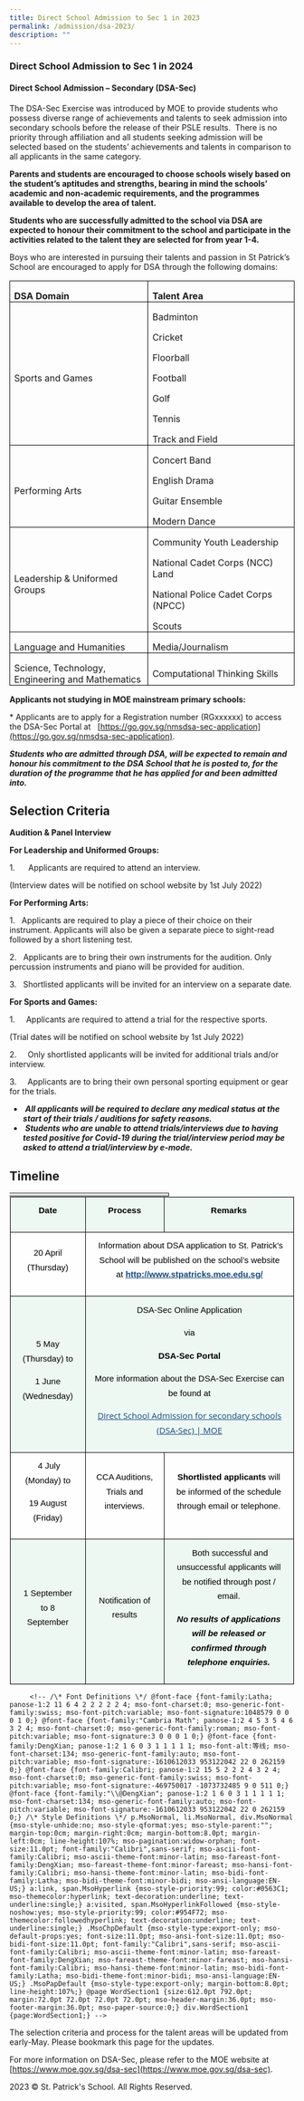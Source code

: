 ```yaml
---
title: Direct School Admission to Sec 1 in 2023
permalink: /admission/dsa-2023/
description: ""
---
```

### **Direct School Admission to Sec 1 in 2024**

#### **Direct School Admission – Secondary (DSA-Sec)**


The DSA-Sec Exercise was introduced by MOE to provide students who possess diverse range of achievements and talents to seek admission into secondary schools before the release of their PSLE results. &nbsp;There is no priority through affiliation and all students seeking admission will be selected based on the students’ achievements and talents in comparison to all applicants in the same category.

**Parents and students are encouraged to choose schools wisely based on the student’s aptitudes and strengths, bearing in mind the schools’ academic and non-academic requirements, and the programmes available to develop the area of talent.**

**Students who are successfully admitted to the school via DSA are expected to honour their commitment to the school and participate in the activities related to the talent they are selected for from year 1-4.**

Boys who are interested in pursuing their talents and passion in St Patrick’s School are encouraged to apply for DSA through the following domains:

<table style="border-collapse:collapse;border:none;mso-border-alt:solid windowtext .5pt;
 mso-yfti-tbllook:1184;mso-padding-alt:0cm 5.4pt 0cm 5.4pt" cellpadding="0" cellspacing="0" border="1" class="MsoTableGrid"><tbody><tr style="mso-yfti-irow:0;mso-yfti-firstrow:yes;height:20.9pt"><td style="width:231.8pt;border:solid windowtext 1.0pt;mso-border-alt:
  solid windowtext .5pt;padding:0cm 5.4pt 0cm 5.4pt;height:20.9pt" width="309"><p style="margin-bottom:0cm;line-height:normal" class="MsoNormal"><b><span lang="EN-US">DSA Domain</span></b></p></td><td style="width:231.85pt;border:solid windowtext 1.0pt;border-left:
  none;mso-border-left-alt:solid windowtext .5pt;mso-border-alt:solid windowtext .5pt;
  padding:0cm 5.4pt 0cm 5.4pt;height:20.9pt" width="309"><p style="margin-bottom:0cm;line-height:normal" class="MsoNormal"><b><span lang="EN-US">Talent Area</span></b></p></td></tr><tr style="mso-yfti-irow:1;height:20.9pt"><td style="width:231.8pt;border:solid windowtext 1.0pt;border-top:
  none;mso-border-top-alt:solid windowtext .5pt;mso-border-alt:solid windowtext .5pt;
  padding:0cm 5.4pt 0cm 5.4pt;height:20.9pt" width="309"><p style="margin-bottom:0cm;line-height:normal" class="MsoNormal"><span style="font-size:12.0pt" lang="EN-US">Sports and Games</span><b><span lang="EN-US"></span></b></p></td><td style="width:231.85pt;border-top:none;border-left:none;
  border-bottom:solid windowtext 1.0pt;border-right:solid windowtext 1.0pt;
  mso-border-top-alt:solid windowtext .5pt;mso-border-left-alt:solid windowtext .5pt;
  mso-border-alt:solid windowtext .5pt;padding:0cm 5.4pt 0cm 5.4pt;height:20.9pt" width="309"><p style="margin-bottom:0cm;line-height:normal" class="MsoNormal"><span style="font-size:12.0pt" lang="EN-US">Badminton</span></p><p style="margin-bottom:0cm;line-height:normal" class="MsoNormal"><span style="font-size:12.0pt" lang="EN-US">Cricket</span></p><p style="margin-bottom:0cm;line-height:normal" class="MsoNormal"><span style="font-size:12.0pt" lang="EN-US">Floorball</span></p><p style="margin-bottom:0cm;line-height:normal" class="MsoNormal"><span style="font-size:12.0pt" lang="EN-US">Football</span></p><p style="margin-bottom:0cm;line-height:normal" class="MsoNormal"><span style="font-size:12.0pt" lang="EN-US">Golf</span></p><p style="margin-bottom:0cm;line-height:normal" class="MsoNormal"><span style="font-size:12.0pt" lang="EN-US">Tennis</span></p><p style="margin-bottom:0cm;line-height:normal" class="MsoNormal"><span style="font-size:12.0pt" lang="EN-US">Track and Field</span></p></td></tr><tr style="mso-yfti-irow:2;height:20.9pt"><td style="width:231.8pt;border:solid windowtext 1.0pt;border-top:
  none;mso-border-top-alt:solid windowtext .5pt;mso-border-alt:solid windowtext .5pt;
  padding:0cm 5.4pt 0cm 5.4pt;height:20.9pt" width="309"><p style="margin-bottom:0cm;line-height:normal" class="MsoNormal"><span style="font-size:12.0pt" lang="EN-US">Performing Arts</span><b><span lang="EN-US"></span></b></p></td><td style="width:231.85pt;border-top:none;border-left:none;
  border-bottom:solid windowtext 1.0pt;border-right:solid windowtext 1.0pt;
  mso-border-top-alt:solid windowtext .5pt;mso-border-left-alt:solid windowtext .5pt;
  mso-border-alt:solid windowtext .5pt;padding:0cm 5.4pt 0cm 5.4pt;height:20.9pt" width="309"><p style="margin-bottom:0cm;line-height:normal" class="MsoNormal"><span style="font-size:12.0pt" lang="EN-US">Concert Band</span></p><p style="margin-bottom:0cm;line-height:normal" class="MsoNormal"><span style="font-size:12.0pt" lang="EN-US">English Drama</span></p><p style="margin-bottom:0cm;line-height:normal" class="MsoNormal"><span style="font-size:12.0pt" lang="EN-US">Guitar Ensemble</span></p><p style="margin-bottom:0cm;line-height:normal" class="MsoNormal"><span style="font-size:12.0pt" lang="EN-US">Modern Dance</span></p></td></tr><tr style="mso-yfti-irow:3;height:20.1pt"><td style="width:231.8pt;border:solid windowtext 1.0pt;border-top:
  none;mso-border-top-alt:solid windowtext .5pt;mso-border-alt:solid windowtext .5pt;
  padding:0cm 5.4pt 0cm 5.4pt;height:20.1pt" width="309"><p style="margin-bottom:0cm;line-height:normal" class="MsoNormal"><span style="font-size:12.0pt" lang="EN-US">Leadership &amp; Uniformed Groups</span><b><span lang="EN-US"></span></b></p></td><td style="width:231.85pt;border-top:none;border-left:none;
  border-bottom:solid windowtext 1.0pt;border-right:solid windowtext 1.0pt;
  mso-border-top-alt:solid windowtext .5pt;mso-border-left-alt:solid windowtext .5pt;
  mso-border-alt:solid windowtext .5pt;padding:0cm 5.4pt 0cm 5.4pt;height:20.1pt" width="309"><p style="margin-bottom:0cm;line-height:normal" class="MsoNormal"><span style="font-size:12.0pt" lang="EN-US">Community Youth Leadership</span></p><p style="margin-bottom:0cm;line-height:normal" class="MsoNormal"><span style="font-size:12.0pt" lang="EN-US">National Cadet Corps (NCC) Land</span></p><p style="margin-bottom:0cm;line-height:normal" class="MsoNormal"><span style="font-size:12.0pt" lang="EN-US">National Police Cadet Corps (NPCC)</span></p><p style="margin-bottom:0cm;line-height:normal" class="MsoNormal"><span style="font-size:12.0pt" lang="EN-US">Scouts</span></p></td></tr><tr style="mso-yfti-irow:4;height:12.55pt"><td style="width:231.8pt;border:solid windowtext 1.0pt;border-top:
  none;mso-border-top-alt:solid windowtext .5pt;mso-border-alt:solid windowtext .5pt;
  padding:0cm 5.4pt 0cm 5.4pt;height:12.55pt" width="309"><p style="margin-bottom:0cm;line-height:normal" class="MsoNormal"><span style="font-size:12.0pt" lang="EN-US">Language and Humanities</span><b><span lang="EN-US"></span></b></p></td><td style="width:231.85pt;border-top:none;border-left:none;
  border-bottom:solid windowtext 1.0pt;border-right:solid windowtext 1.0pt;
  mso-border-top-alt:solid windowtext .5pt;mso-border-left-alt:solid windowtext .5pt;
  mso-border-alt:solid windowtext .5pt;padding:0cm 5.4pt 0cm 5.4pt;height:12.55pt" width="309"><p style="margin-bottom:0cm;line-height:normal" class="MsoNormal"><span style="font-size:12.0pt" lang="EN-US">Media/Journalism</span></p></td></tr><tr style="mso-yfti-irow:5;mso-yfti-lastrow:yes;height:20.9pt"><td style="width:231.8pt;border:solid windowtext 1.0pt;border-top:
  none;mso-border-top-alt:solid windowtext .5pt;mso-border-alt:solid windowtext .5pt;
  padding:0cm 5.4pt 0cm 5.4pt;height:20.9pt" width="309"><p style="margin-bottom:0cm;line-height:normal" class="MsoNormal"><span style="font-size:12.0pt" lang="EN-US">Science, Technology, Engineering and Mathematics</span><b><span lang="EN-US"></span></b></p></td><td style="width:231.85pt;border-top:none;border-left:none;
  border-bottom:solid windowtext 1.0pt;border-right:solid windowtext 1.0pt;
  mso-border-top-alt:solid windowtext .5pt;mso-border-left-alt:solid windowtext .5pt;
  mso-border-alt:solid windowtext .5pt;padding:0cm 5.4pt 0cm 5.4pt;height:20.9pt" width="309"><p style="margin-bottom:0cm;line-height:normal" class="MsoNormal"><span style="font-size:12.0pt" lang="EN-US">Computational Thinking Skills</span></p></td></tr></tbody></table>








**Applicants not studying in MOE mainstream primary schools:**&nbsp;

\* Applicants are to apply for a Registration number (RGxxxxxx) to access the DSA-Sec Portal at&nbsp; &nbsp;[https://go.gov.sg/nmsdsa-sec-application](https://go.gov.sg/nmsdsa-sec-application).

  

_**Students who are admitted through DSA, will be expected to remain and honour his commitment to the DSA School that he is posted to, for the duration of the programme that he has applied for and been admitted into.**_&nbsp;

Selection Criteria
------------------

**Audition &amp; Panel Interview**  

  

**For Leadership and Uniformed Groups:**

1.&nbsp;&nbsp;&nbsp;&nbsp;&nbsp; Applicants are required to attend an interview.&nbsp;&nbsp;

(Interview dates will be notified on school website by 1st&nbsp;July 2022)

**For Performing Arts:**

1.&nbsp; &nbsp;Applicants are required to play a piece of their choice on their instrument. Applicants will also be given a separate piece to sight-read followed by a short listening test.&nbsp;

2.&nbsp; &nbsp;Applicants are to bring their own instruments for the audition. Only percussion instruments and piano will be provided for audition.

3.&nbsp; &nbsp;Shortlisted applicants will be invited for an interview on a separate date.

**For Sports and Games:**

1.&nbsp; &nbsp; &nbsp;Applicants are required to attend a trial for the respective sports.&nbsp;

(Trial dates will be notified on school website by 1st&nbsp;July 2022)

2.&nbsp; &nbsp; &nbsp;Only shortlisted applicants will be invited for additional trials and/or interview.

3.&nbsp; &nbsp; &nbsp;Applicants are to bring their own personal sporting equipment or gear for the trials.

*   &nbsp;**_All applicants will be required to declare any medical status at the start of their trials / auditions for safety reasons._**
*   &nbsp;**_**Students who are unable to attend trials/interviews due to having tested positive for Covid-19 during the trial/interview period may be asked to attend a trial/interview by e-mode.**_**&nbsp;&nbsp;

Timeline
--------

<table class="MsoNormalTable" border="1" cellspacing="0" cellpadding="0" width="674" style="margin: 0px; outline: 0px; padding: 0px; box-sizing: border-box; border-collapse: collapse; width: 505.7pt; border: none;"><tbody style="margin: 0px; outline: 0px; padding: 0px; box-sizing: border-box;"><tr style="margin: 0px; outline: 0px; padding: 0px; box-sizing: border-box; height: 3.5pt;"><td width="282" valign="top" style="margin: 0px; outline: 0px; padding: 0cm 5.4pt; box-sizing: border-box; width: 211.4pt; border-top: none; border-left: none; border-bottom: 1pt solid windowtext; border-right: 1pt solid windowtext; height: 3.5pt;"><p class="MsoListParagraphCxSpLast" style="margin: 0cm; outline: 0px; padding: 0px; box-sizing: border-box; font-family: Calibri, sans-serif; font-weight: 500; font-size: 11pt; color: rgb(0, 0, 0); line-height: normal;"><b style="margin: 0px; outline: 0px; padding: 0px; box-sizing: border-box;"><i style="margin: 0px; outline: 0px; padding: 0px; box-sizing: border-box;"><span style="margin: 0px; outline: 0px; padding: 0px; box-sizing: border-box; font-size: 12pt; font-family: Arial, sans-serif;"></span></i></b></p></td></tr></tbody></table>

<table class="iveo_table ives_tab_1" width="674" style="margin: 0px; outline: 0px; padding: 0px; box-sizing: border-box; border-collapse: collapse; border: 1px solid rgb(234, 234, 234); max-width: 100%; height: auto !important;"><tbody class="" style="margin: 0px; outline: 0px; padding: 0px; box-sizing: border-box; width: auto !important; height: auto !important;"><tr class="" style="margin: 0px; outline: 0px; padding: 0px; box-sizing: border-box; width: auto !important; height: auto !important;"><td width="197" class="" style="margin: 0px; outline: 0px; padding: 0.65em 0.95em !important; box-sizing: border-box; text-align: center; background: rgb(237, 248, 243) !important; color: rgb(0, 0, 0) !important; width: auto !important; height: auto !important; font-weight: 400 !important; border: 1px solid rgb(0, 0, 0) !important;"><p class="" align="center" style="margin: 0px 0px 1em; outline: 0px; padding: 0px; box-sizing: border-box; font-family: Raleway, sans-serif; font-weight: 500; font-size: 15px; color: rgb(0, 0, 0); line-height: 1.7; width: auto !important;"><b class="" style="margin: 0px; outline: 0px; padding: 0px; box-sizing: border-box; width: auto !important;"><span class="" style="margin: 0px; outline: 0px; padding: 0px; box-sizing: border-box; width: auto !important;">Date</span></b><b class="" style="margin: 0px; outline: 0px; padding: 0px; box-sizing: border-box; width: auto !important;"><span class="" style="margin: 0px; outline: 0px; padding: 0px; box-sizing: border-box; width: auto !important;"></span></b></p></td><td width="195" class="" style="margin: 0px; outline: 0px; padding: 0.65em 0.95em !important; box-sizing: border-box; text-align: center; background: rgb(237, 248, 243) !important; color: rgb(0, 0, 0) !important; width: auto !important; height: auto !important; font-weight: 400 !important; border: 1px solid rgb(0, 0, 0) !important;"><p class="" align="center" style="margin: 0px 0px 1em; outline: 0px; padding: 0px; box-sizing: border-box; font-family: Raleway, sans-serif; font-weight: 500; font-size: 15px; color: rgb(0, 0, 0); line-height: 1.7; width: auto !important;"><b class="" style="margin: 0px; outline: 0px; padding: 0px; box-sizing: border-box; width: auto !important;"><span class="" style="margin: 0px; outline: 0px; padding: 0px; box-sizing: border-box; width: auto !important;">Process</span></b><b class="" style="margin: 0px; outline: 0px; padding: 0px; box-sizing: border-box; width: auto !important;"><span class="" style="margin: 0px; outline: 0px; padding: 0px; box-sizing: border-box; width: auto !important;"></span></b></p></td><td width="282" class="" style="margin: 0px; outline: 0px; padding: 0.65em 0.95em !important; box-sizing: border-box; text-align: center; background: rgb(237, 248, 243) !important; color: rgb(0, 0, 0) !important; width: auto !important; height: auto !important; font-weight: 400 !important; border: 1px solid rgb(0, 0, 0) !important;"><p class="" align="center" style="margin: 0px 0px 1em; outline: 0px; padding: 0px; box-sizing: border-box; font-family: Raleway, sans-serif; font-weight: 500; font-size: 15px; color: rgb(0, 0, 0); line-height: 1.7; width: auto !important;"><b class="" style="margin: 0px; outline: 0px; padding: 0px; box-sizing: border-box; width: auto !important;"><span class="" style="margin: 0px; outline: 0px; padding: 0px; box-sizing: border-box; width: auto !important;">Remarks</span></b><b class="" style="margin: 0px; outline: 0px; padding: 0px; box-sizing: border-box; width: auto !important;"><span class="" style="margin: 0px; outline: 0px; padding: 0px; box-sizing: border-box; width: auto !important;"></span></b></p></td></tr><tr class="" style="margin: 0px; outline: 0px; padding: 0px; box-sizing: border-box; width: auto !important; height: auto !important;"><td width="197" class="" style="margin: 0px; outline: 0px; padding: 0.65em 0.95em !important; box-sizing: border-box; text-align: center; background: rgb(254, 254, 254) !important; color: rgb(0, 0, 0) !important; width: auto !important; height: auto !important; font-weight: 400 !important; border: 1px solid rgb(0, 0, 0) !important;"><p class="" style="margin: 0px 0px 1em; outline: 0px; padding: 0px; box-sizing: border-box; font-family: Raleway, sans-serif; font-weight: 500; font-size: 15px; color: rgb(0, 0, 0); line-height: 1.7; width: auto !important;">20 April (Thursday)</p></td><td width="477" colspan="2" class="" style="margin: 0px; outline: 0px; padding: 0.65em 0.95em !important; box-sizing: border-box; text-align: center; background: rgb(254, 254, 254) !important; color: rgb(0, 0, 0) !important; width: auto !important; height: auto !important; font-weight: 400 !important; border: 1px solid rgb(0, 0, 0) !important;"><p class="" align="center" style="margin: 0px 0px 1em; outline: 0px; padding: 0px; box-sizing: border-box; font-family: Raleway, sans-serif; font-weight: 500; font-size: 15px; color: rgb(0, 0, 0); line-height: 1.7; width: auto !important;"><span class="" style="margin: 0px; outline: 0px; padding: 0px; box-sizing: border-box; width: auto !important;">&nbsp;</span>Information about DSA application to St. Patrick’s School will be published on the school’s website at<span>&nbsp;</span><u class="" style="margin: 0px; outline: 0px; padding: 0px; box-sizing: border-box; width: auto !important;"><a href="http://www.stpatricks.moe.edu.sg/" class="" style="margin: 0px; outline: 0px; padding: 0px; box-sizing: border-box; color: rgb(20, 73, 126); font-weight: 600; text-decoration: underline; width: auto !important;">http://www.stpatricks.moe.edu.sg/</a></u></p></td></tr><tr class="" style="margin: 0px; outline: 0px; padding: 0px; box-sizing: border-box; width: auto !important; height: auto !important;"><td width="197" class="" style="margin: 0px; outline: 0px; padding: 0.65em 0.95em !important; box-sizing: border-box; text-align: center; background: rgb(237, 248, 243) !important; color: rgb(0, 0, 0) !important; width: auto !important; height: auto !important; font-weight: 400 !important; border: 1px solid rgb(0, 0, 0) !important;"><p class="" style="margin: 0px 0px 1em; outline: 0px; padding: 0px; box-sizing: border-box; font-family: Raleway, sans-serif; font-weight: 500; font-size: 15px; color: rgb(0, 0, 0); line-height: 1.7; width: auto !important;"><span class="" style="margin: 0px; outline: 0px; padding: 0px; box-sizing: border-box; width: auto !important;">5 May (Thursday) to</span></p><p class="" style="margin: 1em 0px; outline: 0px; padding: 0px; box-sizing: border-box; font-family: Raleway, sans-serif; font-weight: 500; font-size: 15px; color: rgb(0, 0, 0); line-height: 1.7; width: auto !important;"><span class="" style="margin: 0px; outline: 0px; padding: 0px; box-sizing: border-box; width: auto !important;">1 June (Wednesday)</span></p></td><td width="477" colspan="2" class="" style="margin: 0px; outline: 0px; padding: 0.65em 0.95em !important; box-sizing: border-box; text-align: center; background: rgb(237, 248, 243) !important; color: rgb(0, 0, 0) !important; width: auto !important; height: auto !important; font-weight: 400 !important; border: 1px solid rgb(0, 0, 0) !important;"><p class="" align="center" style="margin: 0px 0px 1em; outline: 0px; padding: 0px; box-sizing: border-box; font-family: Raleway, sans-serif; font-weight: 500; font-size: 15px; color: rgb(0, 0, 0); line-height: 1.7; width: auto !important;"><span class="" style="margin: 0px; outline: 0px; padding: 0px; box-sizing: border-box; width: auto !important;">DSA-Sec Online Application</span></p><p class="" align="center" style="margin: 1em 0px; outline: 0px; padding: 0px; box-sizing: border-box; font-family: Raleway, sans-serif; font-weight: 500; font-size: 15px; color: rgb(0, 0, 0); line-height: 1.7; width: auto !important;"><span class="" style="margin: 0px; outline: 0px; padding: 0px; box-sizing: border-box; width: auto !important;">via</span></p><p class="" align="center" style="margin: 1em 0px; outline: 0px; padding: 0px; box-sizing: border-box; font-family: Raleway, sans-serif; font-weight: 500; font-size: 15px; color: rgb(0, 0, 0); line-height: 1.7; width: auto !important;"><b class="" style="margin: 0px; outline: 0px; padding: 0px; box-sizing: border-box; width: auto !important;"><span class="" style="margin: 0px; outline: 0px; padding: 0px; box-sizing: border-box; width: auto !important;">DSA-Sec Portal</span></b></p><p class="" align="center" style="margin: 1em 0px; outline: 0px; padding: 0px; box-sizing: border-box; font-family: Raleway, sans-serif; font-weight: 500; font-size: 15px; color: rgb(0, 0, 0); line-height: 1.7; width: auto !important;"><span class="" style="margin: 0px; outline: 0px; padding: 0px; box-sizing: border-box; width: auto !important;">More information about the DSA-Sec Exercise can be found at</span></p><p class="" align="center" style="margin: 1em 0px; outline: 0px; padding: 0px; box-sizing: border-box; font-family: Raleway, sans-serif; font-weight: 500; font-size: 15px; color: rgb(0, 0, 0); line-height: 1.7; width: auto !important;"><a href="https://www.moe.gov.sg/secondary/dsa" target="_blank" style="margin: 0px; outline: 0px; padding: 0px; box-sizing: border-box; color: rgb(20, 73, 126); font-weight: 400; text-decoration: underline; width: auto !important; font-family: &quot;Open Sans&quot;, sans-serif;">Direct School Admission for secondary schools (DSA-Sec) | MOE</a></p></td></tr><tr class="" style="margin: 0px; outline: 0px; padding: 0px; box-sizing: border-box; width: auto !important; height: auto !important;"><td width="197" class="" style="margin: 0px; outline: 0px; padding: 0.65em 0.95em !important; box-sizing: border-box; text-align: center; background: rgb(254, 254, 254) !important; color: rgb(0, 0, 0) !important; width: auto !important; height: auto !important; font-weight: 400 !important; border: 1px solid rgb(0, 0, 0) !important;"><p class="" style="margin: 0px 0px 1em; outline: 0px; padding: 0px; box-sizing: border-box; font-family: Raleway, sans-serif; font-weight: 500; font-size: 15px; color: rgb(0, 0, 0); line-height: 1.7; width: auto !important;"><span class="" style="margin: 0px; outline: 0px; padding: 0px; box-sizing: border-box; width: auto !important;">&nbsp;</span>4 July (Monday) to</p><p class="" style="margin: 1em 0px; outline: 0px; padding: 0px; box-sizing: border-box; font-family: Raleway, sans-serif; font-weight: 500; font-size: 15px; color: rgb(0, 0, 0); line-height: 1.7; width: auto !important;"><span class="" style="margin: 0px; outline: 0px; padding: 0px; box-sizing: border-box; width: auto !important;">19 August (Friday)</span></p></td><td width="195" class="" style="margin: 0px; outline: 0px; padding: 0.65em 0.95em !important; box-sizing: border-box; text-align: center; background: rgb(254, 254, 254) !important; color: rgb(0, 0, 0) !important; width: auto !important; height: auto !important; font-weight: 400 !important; border: 1px solid rgb(0, 0, 0) !important;"><p class="" style="margin: 0px 0px 1em; outline: 0px; padding: 0px; box-sizing: border-box; font-family: Raleway, sans-serif; font-weight: 500; font-size: 15px; color: rgb(0, 0, 0); line-height: 1.7; width: auto !important;">CCA Auditions, Trials and interviews.</p></td><td width="282" class="" style="margin: 0px; outline: 0px; padding: 0.65em 0.95em !important; box-sizing: border-box; text-align: center; background: rgb(254, 254, 254) !important; color: rgb(0, 0, 0) !important; width: auto !important; height: auto !important; font-weight: 400 !important; border: 1px solid rgb(0, 0, 0) !important;"><p class="" style="margin: 0px 0px 1em; outline: 0px; padding: 0px; box-sizing: border-box; font-family: Raleway, sans-serif; font-weight: 500; font-size: 15px; color: rgb(0, 0, 0); line-height: 1.7; width: auto !important;"><b class="" style="margin: 0px; outline: 0px; padding: 0px; box-sizing: border-box; width: auto !important;"><span class="" style="margin: 0px; outline: 0px; padding: 0px; box-sizing: border-box; width: auto !important;">Shortlisted applicants</span></b><span class="" style="margin: 0px; outline: 0px; padding: 0px; box-sizing: border-box; width: auto !important;"><span>&nbsp;</span>will be informed of the schedule through email or telephone.</span></p></td></tr><tr class="" style="margin: 0px; outline: 0px; padding: 0px; box-sizing: border-box; width: auto !important; height: auto !important;"><td width="197" class="" style="margin: 0px; outline: 0px; padding: 0.65em 0.95em !important; box-sizing: border-box; text-align: center; background: rgb(237, 248, 243) !important; color: rgb(0, 0, 0) !important; width: auto !important; height: auto !important; font-weight: 400 !important; border: 1px solid rgb(0, 0, 0) !important;"><p class="" style="margin: 0px 0px 1em; outline: 0px; padding: 0px; box-sizing: border-box; font-family: Raleway, sans-serif; font-weight: 500; font-size: 15px; color: rgb(0, 0, 0); line-height: 1.7; width: auto !important;">1 September to 8 September<br style="margin: 0px; outline: 0px; padding: 0px; box-sizing: border-box; width: auto !important;"></p></td><td width="195" class="" style="margin: 0px; outline: 0px; padding: 0.65em 0.95em !important; box-sizing: border-box; text-align: center; background: rgb(237, 248, 243) !important; color: rgb(0, 0, 0) !important; width: auto !important; height: auto !important; font-weight: 400 !important; border: 1px solid rgb(0, 0, 0) !important;"><p class="" style="margin: 0px 0px 1em; outline: 0px; padding: 0px; box-sizing: border-box; font-family: Raleway, sans-serif; font-weight: 500; font-size: 15px; color: rgb(0, 0, 0); line-height: 1.7; width: auto !important;">Notification of results<br style="margin: 0px; outline: 0px; padding: 0px; box-sizing: border-box; width: auto !important;"></p></td><td width="282" class="" style="margin: 0px; outline: 0px; padding: 0.65em 0.95em !important; box-sizing: border-box; text-align: center; background: rgb(237, 248, 243) !important; color: rgb(0, 0, 0) !important; width: auto !important; height: auto !important; font-weight: 400 !important; border: 1px solid rgb(0, 0, 0) !important;"><p class="" style="margin: 0px 0px 1em; outline: 0px; padding: 0px; box-sizing: border-box; font-family: Raleway, sans-serif; font-weight: 500; font-size: 15px; color: rgb(0, 0, 0); line-height: 1.7; width: auto !important;"><span class="" style="margin: 0px; outline: 0px; padding: 0px; box-sizing: border-box; width: auto !important;">&nbsp;</span>Both successful and unsuccessful applicants will be notified through post / email.</p><p class="" style="margin: 1em 0px; outline: 0px; padding: 0px; box-sizing: border-box; font-family: Raleway, sans-serif; font-weight: 500; font-size: 15px; color: rgb(0, 0, 0); line-height: 1.7; width: auto !important;"><b class="" style="margin: 0px; outline: 0px; padding: 0px; box-sizing: border-box; width: auto !important;"><i class="" style="margin: 0px; outline: 0px; padding: 0px; box-sizing: border-box; width: auto !important;"><span class="" style="margin: 0px; outline: 0px; padding: 0px; box-sizing: border-box; width: auto !important;">No results of applications will be released or confirmed through telephone enquiries.</span></i></b></p></td></tr></tbody></table>

         <!-- /\* Font Definitions \*/ @font-face {font-family:Latha; panose-1:2 11 6 4 2 2 2 2 2 4; mso-font-charset:0; mso-generic-font-family:swiss; mso-font-pitch:variable; mso-font-signature:1048579 0 0 0 1 0;} @font-face {font-family:"Cambria Math"; panose-1:2 4 5 3 5 4 6 3 2 4; mso-font-charset:0; mso-generic-font-family:roman; mso-font-pitch:variable; mso-font-signature:3 0 0 0 1 0;} @font-face {font-family:DengXian; panose-1:2 1 6 0 3 1 1 1 1 1; mso-font-alt:等线; mso-font-charset:134; mso-generic-font-family:auto; mso-font-pitch:variable; mso-font-signature:-1610612033 953122042 22 0 262159 0;} @font-face {font-family:Calibri; panose-1:2 15 5 2 2 2 4 3 2 4; mso-font-charset:0; mso-generic-font-family:swiss; mso-font-pitch:variable; mso-font-signature:-469750017 -1073732485 9 0 511 0;} @font-face {font-family:"\\@DengXian"; panose-1:2 1 6 0 3 1 1 1 1 1; mso-font-charset:134; mso-generic-font-family:auto; mso-font-pitch:variable; mso-font-signature:-1610612033 953122042 22 0 262159 0;} /\* Style Definitions \*/ p.MsoNormal, li.MsoNormal, div.MsoNormal {mso-style-unhide:no; mso-style-qformat:yes; mso-style-parent:""; margin-top:0cm; margin-right:0cm; margin-bottom:8.0pt; margin-left:0cm; line-height:107%; mso-pagination:widow-orphan; font-size:11.0pt; font-family:"Calibri",sans-serif; mso-ascii-font-family:Calibri; mso-ascii-theme-font:minor-latin; mso-fareast-font-family:DengXian; mso-fareast-theme-font:minor-fareast; mso-hansi-font-family:Calibri; mso-hansi-theme-font:minor-latin; mso-bidi-font-family:Latha; mso-bidi-theme-font:minor-bidi; mso-ansi-language:EN-US;} a:link, span.MsoHyperlink {mso-style-priority:99; color:#0563C1; mso-themecolor:hyperlink; text-decoration:underline; text-underline:single;} a:visited, span.MsoHyperlinkFollowed {mso-style-noshow:yes; mso-style-priority:99; color:#954F72; mso-themecolor:followedhyperlink; text-decoration:underline; text-underline:single;} .MsoChpDefault {mso-style-type:export-only; mso-default-props:yes; font-size:11.0pt; mso-ansi-font-size:11.0pt; mso-bidi-font-size:11.0pt; font-family:"Calibri",sans-serif; mso-ascii-font-family:Calibri; mso-ascii-theme-font:minor-latin; mso-fareast-font-family:DengXian; mso-fareast-theme-font:minor-fareast; mso-hansi-font-family:Calibri; mso-hansi-theme-font:minor-latin; mso-bidi-font-family:Latha; mso-bidi-theme-font:minor-bidi; mso-ansi-language:EN-US;} .MsoPapDefault {mso-style-type:export-only; margin-bottom:8.0pt; line-height:107%;} @page WordSection1 {size:612.0pt 792.0pt; margin:72.0pt 72.0pt 72.0pt 72.0pt; mso-header-margin:36.0pt; mso-footer-margin:36.0pt; mso-paper-source:0;} div.WordSection1 {page:WordSection1;} -->

The selection criteria and process for the talent areas will be updated from early-May. Please bookmark this page for the updates.

For more information on DSA-Sec, please refer to the MOE website at [https://www.moe.gov.sg/dsa-sec](https://www.moe.gov.sg/dsa-sec).

2023 © St. Patrick's School. All Rights Reserved.